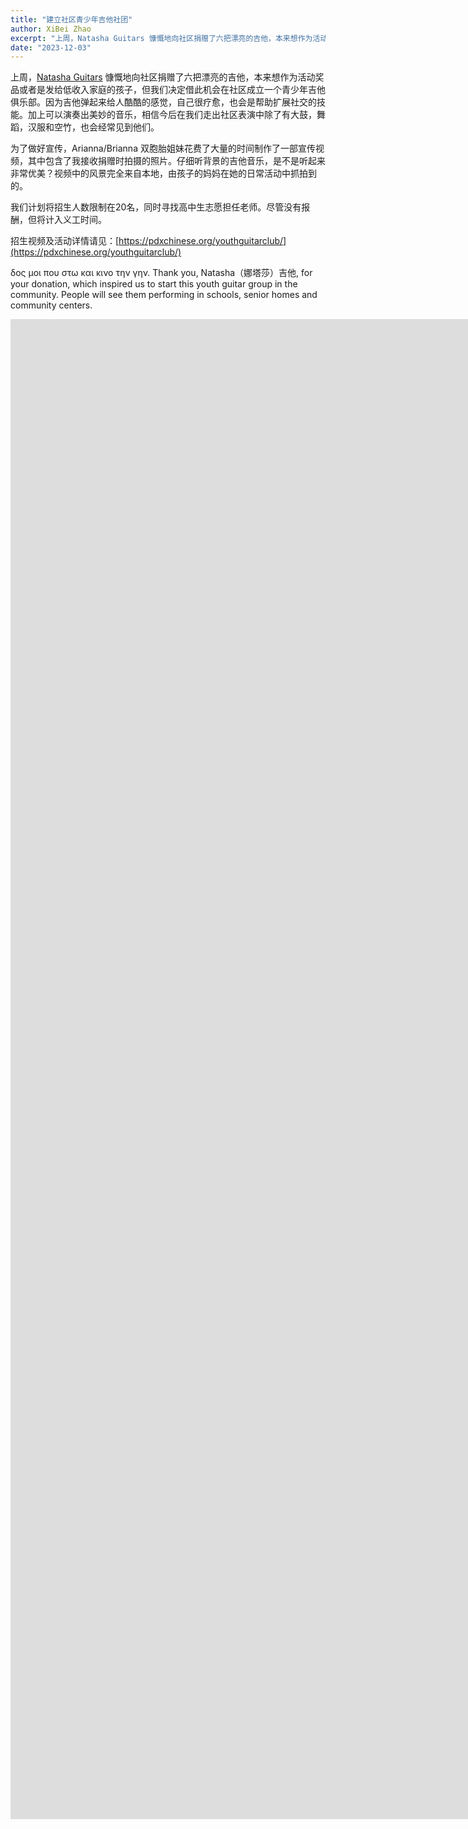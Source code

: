 ```yaml
---
title: "建立社区青少年吉他社团"
author: XiBei Zhao
excerpt: "上周，Natasha Guitars 慷慨地向社区捐赠了六把漂亮的吉他，本来想作为活动奖品或者是发给低收入家庭的孩子，但我们决定借此机会在社区成立一个青少年吉他俱乐部。因为吉他弹起来给人酷酷的感觉，自己很疗愈，也会是帮助扩展社交的技能。加上可以演奏出美妙的音乐，相信今后在我们走出社区表演中除了有大鼓，舞蹈，汉服和空竹，也会经常见到他们。"
date: "2023-12-03"
---
```


上周，[Natasha Guitars](https://natashaguitar.com/) 慷慨地向社区捐赠了六把漂亮的吉他，本来想作为活动奖品或者是发给低收入家庭的孩子，但我们决定借此机会在社区成立一个青少年吉他俱乐部。因为吉他弹起来给人酷酷的感觉，自己很疗愈，也会是帮助扩展社交的技能。加上可以演奏出美妙的音乐，相信今后在我们走出社区表演中除了有大鼓，舞蹈，汉服和空竹，也会经常见到他们。

为了做好宣传，Arianna/Brianna 双胞胎姐妹花费了大量的时间制作了一部宣传视频，其中包含了我接收捐赠时拍摄的照片。仔细听背景的吉他音乐，是不是听起来非常优美？视频中的风景完全来自本地，由孩子的妈妈在她的日常活动中抓拍到的。

我们计划将招生人数限制在20名，同时寻找高中生志愿担任老师。尽管没有报酬，但将计入义工时间。

招生视频及活动详情请见：[https://pdxchinese.org/youthguitarclub/](https://pdxchinese.org/youthguitarclub/)

δος μοι που στω και κινο την γην. Thank you, Natasha（娜塔莎）吉他, for your donation, which inspired us to start this youth guitar group in the community. People will see them performing in schools, senior homes and community centers.

<iframe width="2135" height="1200" src="https://www.youtube.com/embed/UKCpIt3rYL0" title="OCC Youth Guitar Club Recruitment Video" frameborder="0" allow="accelerometer; autoplay; clipboard-write; encrypted-media; gyroscope; picture-in-picture; web-share" allowfullscreen></iframe>

<br>
<iframe width="2135" height="1200" src="https://www.youtube.com/embed/Pg47mP2xfuQ" title="Meet our Teachers at First Gathering of Youth Guitar Club" frameborder="0" allow="accelerometer; autoplay; clipboard-write; encrypted-media; gyroscope; picture-in-picture; web-share" allowfullscreen></iframe>
